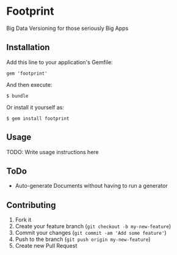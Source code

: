 # Footprint

Big Data Versioning for those seriously Big Apps

## Installation

Add this line to your application's Gemfile:

    gem 'footprint'

And then execute:

    $ bundle

Or install it yourself as:

    $ gem install footprint

## Usage

TODO: Write usage instructions here

## ToDo

* Auto-generate Documents without having to run a generator

## Contributing

1. Fork it
2. Create your feature branch (`git checkout -b my-new-feature`)
3. Commit your changes (`git commit -am 'Add some feature'`)
4. Push to the branch (`git push origin my-new-feature`)
5. Create new Pull Request
